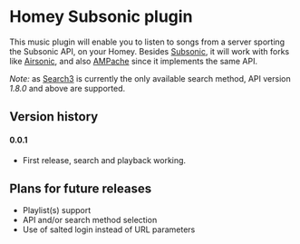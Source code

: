 # Homey Subsonic plugin

This music plugin will enable you to listen to songs from a server sporting the Subsonic API, on your Homey.
Besides [Subsonic](http://www.subsonic.org/), it will work with forks like [Airsonic](https://airsonic.github.io/), and also [AMPache](http://ampache.org/) since it implements the same API.

*Note:* as [Search3](http://www.subsonic.org/pages/api.jsp#search3) is currently the only available search method, API version *1.8.0* and above are supported.

## Version history
#### 0.0.1
* First release, search and playback working.

## Plans for future releases
* Playlist(s) support
* API and/or search method selection
* Use of salted login instead of URL parameters
